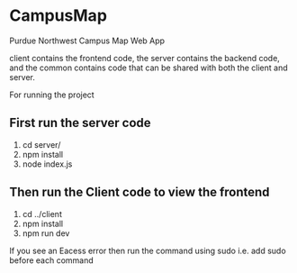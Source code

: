 # CampusMap
Purdue Northwest Campus Map Web App

client contains the frontend code, the server contains the backend code, and the common contains code that can be shared with both the client and server.

For running the project
## First run the server code
1. cd server/
2. npm install
3. node index.js
## Then run the Client code to view the frontend
1. cd ../client
2. npm install
3. npm run dev

If you see an Eacess error then run the command using sudo i.e.  add sudo before each command

